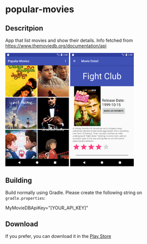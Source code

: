 # popular-movies

## Descritpion

App that list movies and show their details. Info fetched from https://www.themoviedb.org/documentation/api 

<img src="/captures/Screenshot_1505581386.png" width="200"> <img src="/captures/Screenshot_1505581395.png" width="200">

## Building

Build normally using Gradle.
Please create the following string on ```gradle.properties```:

MyMovieDBApiKey="[YOUR_API_KEY]"

## Download

If you prefer, you can download it in the [Play Store](https://play.google.com/store/apps/details?id=com.br.rafaelanastacioalves.popularmovies&rdid=com.br.rafaelanastacioalves.popularmovies)
